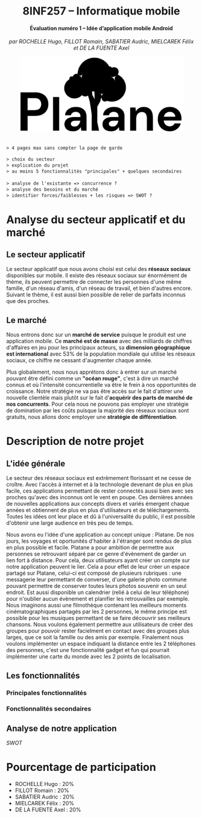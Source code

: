 <div align="center">

# 8INF257 – Informatique mobile

#### Évaluation numéro 1 – Idée d’application mobile Android

_par ROCHELLE Hugo, FILLOT Romain, SABATIER Audric, MIELCAREK Félix et DE LA FUENTE Axel_

<img src="../images/logo-title-black.png" alt="Logo" height="200">
</div>

<br>

```
> 4 pages max sans compter la page de garde
```

```
> choix du secteur
> explication du projet
> au moins 5 fonctionnalités "principales" + quelques secondaires

> analyse de l'existante => concurrence ?
> analyse des besoins et du marché
> identifier forces/faiblesses + les risques => SWOT ?
```

# Analyse du secteur applicatif et du marché

## Le secteur applicatif

Le secteur applicatif que nous avons choisi est celui des **réseaux sociaux** disponibles sur mobile. Il existe des réseaux sociaux sur énormément de thème, ils peuvent permettre de connecter les personnes d'une même famille, d'un réseau d'amis, d'un réseau de travail, et bien d'autres encore. Suivant le thème, il est aussi bien possible de relier de parfaits inconnus que des proches.

## Le marché

Nous entrons donc sur un **marché de service** puisque le produit est une application mobile. Ce **marché est de masse** avec des milliards de chiffres d'affaires en jeu pour les principaux acteurs, sa **dimension géographique est international** avec 53% de la population mondiale qui utilise les réseaux sociaux, ce chiffre ne cessant d'augmenter chaque année.

Plus globalement, nous nous apprétons donc à entrer sur un marché pouvant être défini comme un **"océan rouge"**, c'est à dire un marché connus et où l'intensité concurrentielle va être le frein à nos opportunités de croissance. 
Notre stratégie ne va pas être accès sur le fait d'attirer une nouvelle clientèle mais plutôt sur le fait d'**acquérir des parts de marché de nos concurrents**. 
Pour cela nous ne pouvons pas employer une stratégie de domination par les coûts puisque la majorité des réseaux sociaux sont gratuits, nous allons donc employer une **stratégie de différentiation**.


# Description de notre projet

## L'idée générale

Le secteur des réseaux sociaux est extrèmement florissant et ne cesse de croître. Avec l'accès à internet et à la technologie devenant de plus en plus facile, ces applications permettant de rester connectés aussi bien avec ses proches qu'avec des inconnus ont le vent en poupe. Ces dernières années de nouvelles applications aux concepts divers et variés émergent chaque années et obtiennent de plus en plus d'utilisateurs et de téléchargements. Toutes les idées ont leur place et dû à l'universalité du public, il est possible d'obtenir une large audience en très peu de temps.

Nous avons eu l'idée d'une application au concept unique : Platane. De nos jours, les voyages et oportunités d'habiter à l'étranger sont rendus de plus en plus possible et facile. Platane a pour ambition de permettre aux personnes se retrouvant séparé par ce genre d'évènement de garder un lien fort à distance. 
Pour cela, deux utilisateurs ayant créer un compte sur notre application peuvent le lier. Cela a pour effet de leur créer un espace partagé sur Platane, celui-ci est composé de plusieurs rubriques : une messagerie leur permettant de converser, d'une galerie photo commune pouvant permettre de conserver toutes leurs photos souvenir en un seul endroit. Est aussi disponible un calendrier (relié à celui de leur téléphone) pour n'oublier aucun évènement et planifier les retrouvailles par exemple. Nous imaginons aussi une filmothèque contenant les meilleurs moments cinématographiques partagés par les 2 personnes, le même principe est possible pour les musiques permettant de se faire découvrir ses meilleurs chansons. Nous voulons également permettre aux utilisateurs de créer des groupes pour pouvoir rester facielment en contact avec des groupes plus larges, que ce soit la famille ou des amis par exemple. Finalement nous voulons implémenter un espace indiquant la distance entre les 2 téléphones des personnes, c'est une fonctionnalité gadget et fun qui pourrait implémenter une carte du monde avec les 2 points de localisation.

## Les fonctionnalités

### Principales fonctionnalités

### Fonctionnalités secondaires

## Analyse de notre application

*SWOT*

# Pourcentage de participation

- ROCHELLE Hugo : 20%
- FILLOT Romain : 20%
- SABATIER Audric : 20%
- MIELCAREK Félix : 20%
- DE LA FUENTE Axel : 20%
